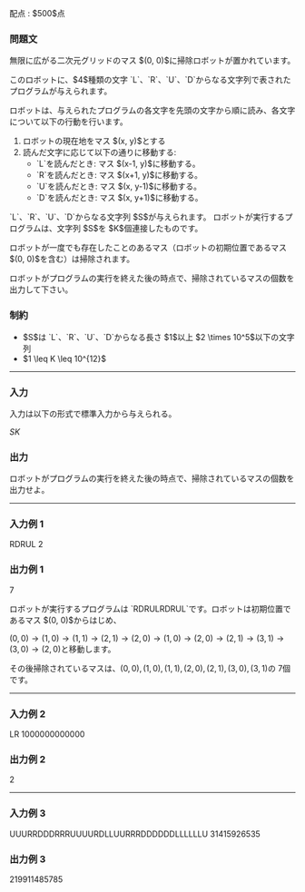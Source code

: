 
<div>

<span>

<span>

<p>
配点 : $500$点
</p>

<div>

<section>

### **問題文**

<p>
無限に広がる二次元グリッドのマス $(0, 0)$に掃除ロボットが置かれています。
</p>

<p>
このロボットに、$4$種類の文字 `L`、`R`、`U`、`D`からなる文字列で表されたプログラムが与えられます。

ロボットは、与えられたプログラムの各文字を先頭の文字から順に読み、各文字について以下の行動を行います。
</p>

<ol>

<li>
ロボットの現在地をマス $(x, y)$とする
</li>

<li>
読んだ文字に応じて以下の通りに移動する:
<ul>

<li>
`L`を読んだとき: マス $(x-1, y)$に移動する。
</li>

<li>
`R`を読んだとき: マス $(x+1, y)$に移動する。
</li>

<li>
`U`を読んだとき: マス $(x, y-1)$に移動する。
</li>

<li>
`D`を読んだとき: マス $(x, y+1)$に移動する。
</li>

</ul>

</li>

</ol>

<p>
`L`、`R`、`U`、`D`からなる文字列 $S$が与えられます。
ロボットが実行するプログラムは、文字列 $S$を $K$個連接したものです。
</p>

<p>
ロボットが一度でも存在したことのあるマス（ロボットの初期位置であるマス $(0, 0)$を含む）は掃除されます。

ロボットがプログラムの実行を終えた後の時点で、掃除されているマスの個数を出力して下さい。
</p>

</section>

</div>

<div>

<section>

### **制約**

<ul>

<li>
$S$は `L`、`R`、`U`、`D`からなる長さ $1$以上 $2 \times 10^5$以下の文字列
</li>

<li>
$1 \leq K \leq 10^{12}$
</li>

</ul>

</section>

</div>

---

<div>

<div>

<section>

### **入力**

<p>
入力は以下の形式で標準入力から与えられる。
</p>

<div>

$S$$K$
</div>

</section>

</div>

<div>

<section>

### **出力**

<p>
ロボットがプログラムの実行を終えた後の時点で、掃除されているマスの個数を出力せよ。
</p>

</section>

</div>

</div>

---

<div>

<section>

### **入力例 1**

<div>

RDRUL
2

</div>

</section>

</div>

<div>

<section>

### **出力例 1**

<div>

7

</div>

<p>
ロボットが実行するプログラムは `RDRULRDRUL`です。ロボットは初期位置であるマス $(0, 0)$からはじめ、

$(0, 0) \rightarrow (1, 0) \rightarrow (1, 1) \rightarrow (2, 1) \rightarrow (2, 0) \rightarrow (1, 0) \rightarrow (2, 0) \rightarrow (2, 1) \rightarrow (3, 1) \rightarrow (3, 0) \rightarrow (2, 0)$と移動します。

その後掃除されているマスは、$(0, 0), (1, 0), (1, 1), (2, 0), (2, 1), (3, 0), (3, 1)$の $7$個です。
</p>

</section>

</div>

---

<div>

<section>

### **入力例 2**

<div>

LR
1000000000000

</div>

</section>

</div>

<div>

<section>

### **出力例 2**

<div>

2

</div>

</section>

</div>

---

<div>

<section>

### **入力例 3**

<div>

UUURRDDDRRRUUUURDLLUURRRDDDDDDLLLLLLU
31415926535

</div>

</section>

</div>

<div>

<section>

### **出力例 3**

<div>

219911485785

</div>

</section>

</div>

</span>

</span>

</div>
